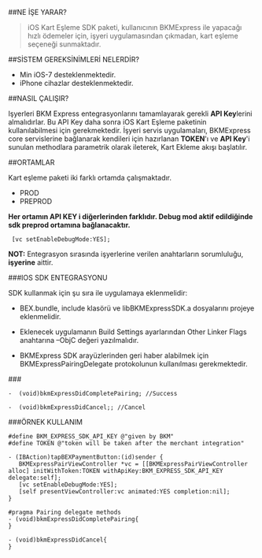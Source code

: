##NE İŞE YARAR?
> iOS Kart Eşleme SDK paketi, kullanıcının BKMExpress ile yapacağı hızlı ödemeler için, işyeri uygulamasından çıkmadan, kart eşleme seçeneği sunmaktadır.

##SİSTEM GEREKSİNİMLERİ NELERDİR?

 *  Min iOS-7 desteklenmektedir.
 *  iPhone cihazlar desteklenmektedir. 

##NASIL ÇALIŞIR?

Işyerleri BKM Express entegrasyonlarını tamamlayarak gerekli **API Key**lerini almalıdırlar. Bu API Key daha sonra
iOS Kart Eşleme paketinin kullanılabilmesi için gerekmektedir. İşyeri servis uygulamaları, BKMExpress core servislerine bağlanarak kendileri için hazırlanan **TOKEN**'ı ve **API Key**'i sunulan methodlara parametrik olarak ileterek, Kart Ekleme akışı başlatılır.

##ORTAMLAR

Kart eşleme paketi iki farklı ortamda çalışmaktadır. 
* PROD
* PREPROD

**Her ortamın API KEY i diğerlerinden farklıdır. Debug mod aktif edildiğinde sdk preprod ortamına bağlanacaktır.**

     [vc setEnableDebugMode:YES];

**NOT:** Entegrasyon sırasında işyerlerine verilen anahtarların sorumluluğu, **işyerine** aittir.



###IOS SDK ENTEGRASYONU

 SDK kullanmak için şu sıra ile uygulamaya eklenmelidir:

* BEX.bundle, include klasörü ve libBKMExpressSDK.a  dosyalarını projeye eklenmelidir.

* Eklenecek uygulamanın Build Settings ayarlarından Other Linker Flags anahtarına –ObjC değeri yazılmalıdır.

* BKMExpress SDK arayüzlerinden geri haber alabilmek için BKMExpressPairingDelegate protokolunun kullanılması gerekmektedir.


###<BKMExpressPairingDelegate>
        
    -  (void)bkmExpressDidCompletePairing; //Success 

    -  (void)bkmExpressDidCancel;; //Cancel
              

###ÖRNEK KULLANIM
      

    #define BKM_EXPRESS_SDK_API_KEY @"given by BKM"
    #define TOKEN @"token will be taken after the merchant integration"

    - (IBAction)tapBEXPaymentButton:(id)sender {
       BKMExpressPairViewController *vc = [[BKMExpressPairViewController alloc] initWithToken:TOKEN withApiKey:BKM_EXPRESS_SDK_API_KEY delegate:self];
       [vc setEnableDebugMode:YES];
       [self presentViewController:vc animated:YES completion:nil];
    }

    #pragma Pairing delegate methods
    - (void)bkmExpressDidCompletePairing{
    }

    - (void)bkmExpressDidCancel{
    }

